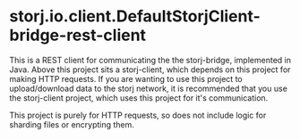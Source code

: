 # storj.io.client.DefaultStorjClient-bridge-rest-client

This is a REST client for communicating the the storj-bridge, implemented in Java.
Above this project sits a storj-client, which depends on this project for making HTTP requests.
If you are wanting to use this project to upload/download data to the storj network, it is recommended
that you use the storj-client project, which uses this project for it's communication.

This project is purely for HTTP requests, so does not include logic for sharding files or encrypting them.
